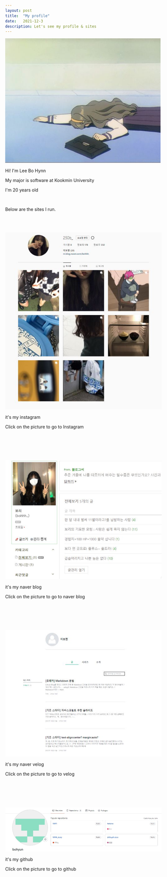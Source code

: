 ```yaml
---
layout: post
title:  "My profile"
date:   2021-12-3
description: Let's see my profile & sites
---
```

<img src="/assets/img/profile.jfif" alt="">
<p class="gittext">Hi! I'm Lee Bo Hynn</p>
<p class="gittext">My major is software at Kookmin University</p>
<p class="gittext">I'm 20 years old</p>
<br>
<p class="gittext">Below are the sites I run.</p>
<br><br><br>
<a href="https://www.instagram.com/250b_/" targe="_blank">
    <img src="/assets/img/instagram.JPG" alt="">
</a>
<p class="gittext">it's my instagram</p>
<p class="gittext">Click on the picture to go to Instagram</p>
<br><br><br><br><br>
<a href="https://blog.naver.com/bohhh_" targe="_blank">
    <img src="/assets/img/blog.JPG" alt="">
</a>
<p class="gittext">it's my naver blog</p>
<p class="gittext">Click on the picture to go to naver blog</p>
<br><br><br><br><br>
<a href="https://velog.io/@bohhh_" targe="_blank">
    <img src="/assets/img/velog.JPG" alt="">
</a>
<p class="gittext">it's my naver velog</p>
<p class="gittext">Click on the picture to go to velog</p>
<br><br><br><br><br>
<a href="https://github.com/" targe="_blank">
    <img src="/assets/img/githubprofile.JPG" alt="">
</a>
<p class="gittext">it's my github</p>
<p class="gittext">Click on the picture to go to github</p>
<br><br><br><br>